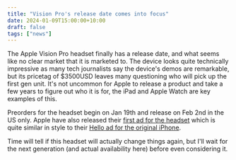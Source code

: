 ```yaml
---
title: "Vision Pro's release date comes into focus"
date: 2024-01-09T15:00:00+10:00
draft: false
tags: ["news"]
---
```


The Apple Vision Pro headset finally has a release date, and what seems like no clear market that it is marketed to. The device looks quite technically impressive as many tech journalists say the device's demos are remarkable, but its pricetag of $3500USD leaves many questioning who will pick up the first gen unit. It's not uncommon for Apple to release a product and take a few years to figure out who it is for, the iPad and Apple Watch are key examples of this.

Preorders for the headset begin on Jan 19th and release on Feb 2nd in the US only. Apple have also released their [first ad for the headset](https://www.youtube.com/watch?v=aqTIB_q40bo) which is quite similar in style to their [Hello ad for the original iPhone](https://www.youtube.com/watch?v=mmiWTKZzBLY).

Time will tell if this headset will actually change things again, but I'll wait for the next generation (and actual availability here) before even considering it.

